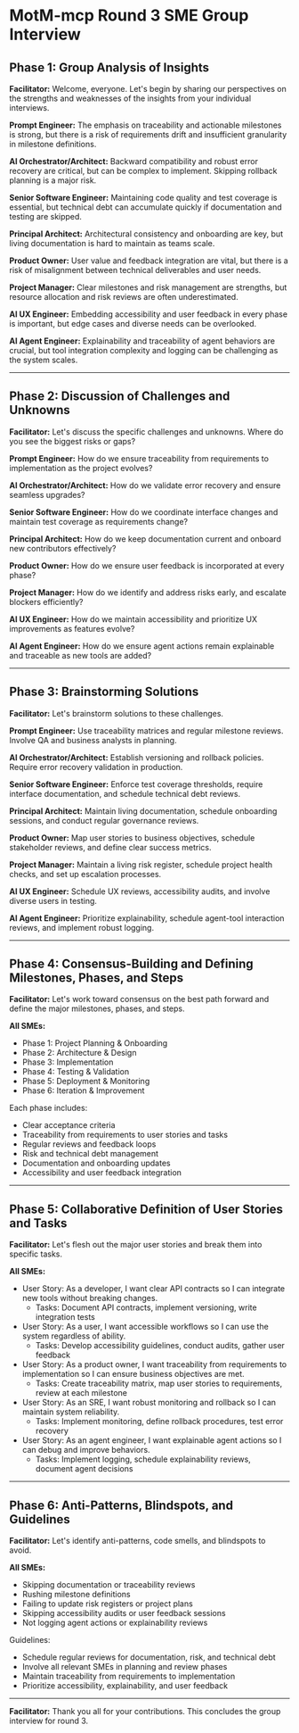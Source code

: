 # MotM-mcp Round 3 SME Group Interview

## Phase 1: Group Analysis of Insights

**Facilitator:** Welcome, everyone. Let's begin by sharing our perspectives on the strengths and weaknesses of the insights from your individual interviews.

**Prompt Engineer:** The emphasis on traceability and actionable milestones is strong, but there is a risk of requirements drift and insufficient granularity in milestone definitions.

**AI Orchestrator/Architect:** Backward compatibility and robust error recovery are critical, but can be complex to implement. Skipping rollback planning is a major risk.

**Senior Software Engineer:** Maintaining code quality and test coverage is essential, but technical debt can accumulate quickly if documentation and testing are skipped.

**Principal Architect:** Architectural consistency and onboarding are key, but living documentation is hard to maintain as teams scale.

**Product Owner:** User value and feedback integration are vital, but there is a risk of misalignment between technical deliverables and user needs.

**Project Manager:** Clear milestones and risk management are strengths, but resource allocation and risk reviews are often underestimated.

**AI UX Engineer:** Embedding accessibility and user feedback in every phase is important, but edge cases and diverse needs can be overlooked.

**AI Agent Engineer:** Explainability and traceability of agent behaviors are crucial, but tool integration complexity and logging can be challenging as the system scales.

---

## Phase 2: Discussion of Challenges and Unknowns

**Facilitator:** Let's discuss the specific challenges and unknowns. Where do you see the biggest risks or gaps?

**Prompt Engineer:** How do we ensure traceability from requirements to implementation as the project evolves?

**AI Orchestrator/Architect:** How do we validate error recovery and ensure seamless upgrades?

**Senior Software Engineer:** How do we coordinate interface changes and maintain test coverage as requirements change?

**Principal Architect:** How do we keep documentation current and onboard new contributors effectively?

**Product Owner:** How do we ensure user feedback is incorporated at every phase?

**Project Manager:** How do we identify and address risks early, and escalate blockers efficiently?

**AI UX Engineer:** How do we maintain accessibility and prioritize UX improvements as features evolve?

**AI Agent Engineer:** How do we ensure agent actions remain explainable and traceable as new tools are added?

---

## Phase 3: Brainstorming Solutions

**Facilitator:** Let's brainstorm solutions to these challenges.

**Prompt Engineer:** Use traceability matrices and regular milestone reviews. Involve QA and business analysts in planning.

**AI Orchestrator/Architect:** Establish versioning and rollback policies. Require error recovery validation in production.

**Senior Software Engineer:** Enforce test coverage thresholds, require interface documentation, and schedule technical debt reviews.

**Principal Architect:** Maintain living documentation, schedule onboarding sessions, and conduct regular governance reviews.

**Product Owner:** Map user stories to business objectives, schedule stakeholder reviews, and define clear success metrics.

**Project Manager:** Maintain a living risk register, schedule project health checks, and set up escalation processes.

**AI UX Engineer:** Schedule UX reviews, accessibility audits, and involve diverse users in testing.

**AI Agent Engineer:** Prioritize explainability, schedule agent-tool interaction reviews, and implement robust logging.

---

## Phase 4: Consensus-Building and Defining Milestones, Phases, and Steps

**Facilitator:** Let's work toward consensus on the best path forward and define the major milestones, phases, and steps.

**All SMEs:**
- Phase 1: Project Planning & Onboarding
- Phase 2: Architecture & Design
- Phase 3: Implementation
- Phase 4: Testing & Validation
- Phase 5: Deployment & Monitoring
- Phase 6: Iteration & Improvement

Each phase includes:
- Clear acceptance criteria
- Traceability from requirements to user stories and tasks
- Regular reviews and feedback loops
- Risk and technical debt management
- Documentation and onboarding updates
- Accessibility and user feedback integration

---

## Phase 5: Collaborative Definition of User Stories and Tasks

**Facilitator:** Let's flesh out the major user stories and break them into specific tasks.

**All SMEs:**
- User Story: As a developer, I want clear API contracts so I can integrate new tools without breaking changes.
  - Tasks: Document API contracts, implement versioning, write integration tests
- User Story: As a user, I want accessible workflows so I can use the system regardless of ability.
  - Tasks: Develop accessibility guidelines, conduct audits, gather user feedback
- User Story: As a product owner, I want traceability from requirements to implementation so I can ensure business objectives are met.
  - Tasks: Create traceability matrix, map user stories to requirements, review at each milestone
- User Story: As an SRE, I want robust monitoring and rollback so I can maintain system reliability.
  - Tasks: Implement monitoring, define rollback procedures, test error recovery
- User Story: As an agent engineer, I want explainable agent actions so I can debug and improve behaviors.
  - Tasks: Implement logging, schedule explainability reviews, document agent decisions

---

## Phase 6: Anti-Patterns, Blindspots, and Guidelines

**Facilitator:** Let's identify anti-patterns, code smells, and blindspots to avoid.

**All SMEs:**
- Skipping documentation or traceability reviews
- Rushing milestone definitions
- Failing to update risk registers or project plans
- Skipping accessibility audits or user feedback sessions
- Not logging agent actions or explainability reviews

Guidelines:
- Schedule regular reviews for documentation, risk, and technical debt
- Involve all relevant SMEs in planning and review phases
- Maintain traceability from requirements to implementation
- Prioritize accessibility, explainability, and user feedback

---

**Facilitator:** Thank you all for your contributions. This concludes the group interview for round 3. 